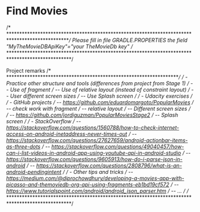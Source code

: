 # Find Movies

/* ************************************************************************************************/
Please fill in file GRADLE.PROPERTIES the field "MyTheMovieDBApiKey"="your TheMovieDb key"
/* ************************************************************************************************/

Project remarks
/* ************************************************************************************************/
/*  - Practice other structure and tools (differences from  project from Stage 1)
/*    --  Use of fragment
/*    --  Use of relative layout (instead of constraint layout)
/*    --  User different screen sizes
/*    --  Use Splash screen
/*
/*  - Udacity exercises
/*
/*  - GitHub projects
/*    -- https://github.com/eduardomargoto/PopularMovies
/*       -- check work with fragment
/*       -- relative layout
/*       -- Different screen sizes
/*
/*    -- https://github.com/jordiguzman/PopularMoviesStage2
/*       -- Splash screen
/*
/*  - StackOverflow
/*    -- https://stackoverflow.com/questions/1560788/how-to-check-internet-access-on-android-inetaddress-never-times-out
/*    -- https://stackoverflow.com/questions/27627659/android-actionbar-items-as-three-dots
/*    -- https://stackoverflow.com/questions/49040457/how-can-i-list-videos-in-android-app-using-youtube-api-in-android-studio
/*    -- https://stackoverflow.com/questions/9605913/how-do-i-parse-json-in-android
/*    -- https://stackoverflow.com/questions/2808796/what-is-an-android-pendingintent
/*
/*  - Other tips and tricks
/*    -- https://medium.com/@diprochowdhury/developing-a-movies-app-with-picasso-and-themoviedb-org-api-using-fragments-eb1bd19cf572
/*    -- https://www.tutorialspoint.com/android/android_json_parser.htm
/*    -- ...
/*
/* ************************************************************************************************/

